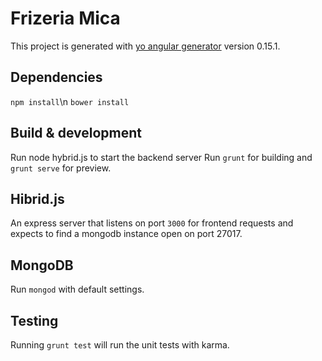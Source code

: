 # Frizeria Mica

This project is generated with [yo angular generator](https://github.com/yeoman/generator-angular)
version 0.15.1.

## Dependencies
`npm install`\n
`bower install`

## Build & development
Run node hybrid.js to start the backend server 
Run `grunt` for building and `grunt serve` for preview.

## Hibrid.js
An express server that listens on port `3000` for frontend requests and expects to find a mongodb instance open on port 27017.

## MongoDB
Run `mongod` with default settings.

## Testing

Running `grunt test` will run the unit tests with karma.
